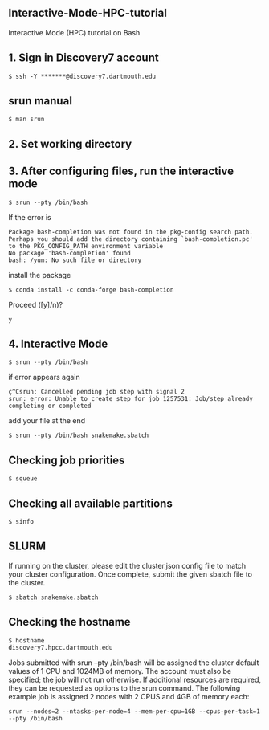 ## Interactive-Mode-HPC-tutorial
Interactive Mode (HPC) tutorial on Bash

## 1. Sign in Discovery7 account
```
$ ssh -Y *******@discovery7.dartmouth.edu
```

## srun manual
```
$ man srun
```

## 2. Set working directory

## 3. After configuring files, run the interactive mode
```
$ srun --pty /bin/bash
```
If the error is
```
Package bash-completion was not found in the pkg-config search path.
Perhaps you should add the directory containing `bash-completion.pc'
to the PKG_CONFIG_PATH environment variable
No package 'bash-completion' found
bash: /yum: No such file or directory
```
install the package
```
$ conda install -c conda-forge bash-completion
```
Proceed ([y]/n)?
```
y
```

## 4. Interactive Mode
```
$ srun --pty /bin/bash
```
if error appears again
```
ç^Csrun: Cancelled pending job step with signal 2
srun: error: Unable to create step for job 1257531: Job/step already completing or completed
```
add your file at the end
```
$ srun --pty /bin/bash snakemake.sbatch
```
## Checking job priorities
```
$ squeue
```
## Checking all available partitions
```
$ sinfo
```
## SLURM
If running on the cluster, please edit the cluster.json config file to match your cluster configuration. Once complete, submit the given sbatch file to the cluster.
```
$ sbatch snakemake.sbatch
```
## Checking the hostname
```
$ hostname
discovery7.hpcc.dartmouth.edu
```
Jobs submitted with srun –pty /bin/bash will be assigned the cluster default values of 1 CPU and 1024MB of memory. The account must also be specified; the job will not run otherwise. If additional resources are required, they can be requested as options to the srun command. The following example job is assigned 2 nodes with 2 CPUS and 4GB of memory each:
```
srun --nodes=2 --ntasks-per-node=4 --mem-per-cpu=1GB --cpus-per-task=1 --pty /bin/bash
```
